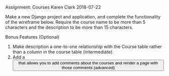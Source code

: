 Assignment: Courses
Karen Clark
2018-07-22

Make a new Django project and application, and complete the functionality of the wireframe below.  Require the course name to be more than 5 characters and the description to be more than 15 characters.

Bonus Features (Optional)
1. Make description a one-to-one relationship with the Course table rather than a column in the course table (intermediate).
2. Add a <button> that allows you to add comments about the courses and render a page with those comments (advanced)